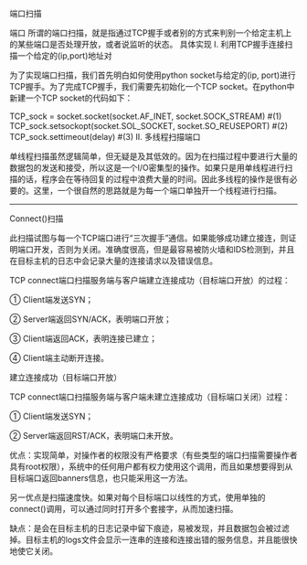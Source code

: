 端口扫描

端口
 所谓的端口扫描，就是指通过TCP握手或者别的方式来判别一个给定主机上的某些端口是否处理开放，或者说监听的状态。
具体实现
I. 利用TCP握手连接扫描一个给定的(ip,port)地址对

为了实现端口扫描，我们首先明白如何使用python socket与给定的(ip, port)进行TCP握手。为了完成TCP握手，我们需要先初始化一个TCP socket。在python中新建一个TCP socket的代码如下：

TCP_sock = socket.socket(socket.AF_INET, socket.SOCK_STREAM) #(1)
TCP_sock.setsockopt(socket.SOL_SOCKET, socket.SO_REUSEPORT) #(2)
TCP_sock.settimeout(delay) #(3)
II. 多线程扫描端口

单线程扫描虽然逻辑简单，但无疑是及其低效的。因为在扫描过程中要进行大量的数据包的发送和接受，所以这是一个I/O密集型的操作。如果只是用单线程进行扫描的话，程序会在等待回复的过程中浪费大量的时间。因此多线程的操作是很有必要的。这里，一个很自然的思路就是为每一个端口单独开一个线程进行扫描。

---

Connect()扫描

此扫描试图与每一个TCP端口进行“三次握手”通信。如果能够成功建立接连，则证明端口开发，否则为关闭。准确度很高，但是最容易被防火墙和IDS检测到，并且在目标主机的日志中会记录大量的连接请求以及错误信息。

TCP connect端口扫描服务端与客户端建立连接成功（目标端口开放）的过程：

① Client端发送SYN；

② Server端返回SYN/ACK，表明端口开放；

③ Client端返回ACK，表明连接已建立；

④ Client端主动断开连接。

建立连接成功（目标端口开放）

TCP connect端口扫描服务端与客户端未建立连接成功（目标端口关闭）过程：

① Client端发送SYN；

② Server端返回RST/ACK，表明端口未开放。

优点：实现简单，对操作者的权限没有严格要求（有些类型的端口扫描需要操作者具有root权限），系统中的任何用户都有权力使用这个调用，而且如果想要得到从目标端口返回banners信息，也只能采用这一方法。

另一优点是扫描速度快。如果对每个目标端口以线性的方式，使用单独的connect()调用，可以通过同时打开多个套接字，从而加速扫描。

缺点：是会在目标主机的日志记录中留下痕迹，易被发现，并且数据包会被过滤掉。目标主机的logs文件会显示一连串的连接和连接出错的服务信息，并且能很快地使它关闭。




